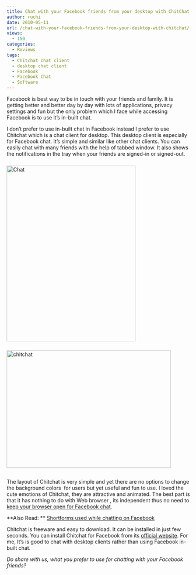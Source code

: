 ```yaml
---
title: Chat with your Facebook friends from your desktop with ChitChat
author: ruchi
date: 2010-05-11
url: /chat-with-your-facebook-friends-from-your-desktop-with-chitchat/
views:
  - 150
categories:
  - Reviews
tags:
  - Chitchat chat client
  - desktop chat client
  - Facebook
  - Facebook Chat
  - Software
---
```

Facebook is best way to be in touch with your friends and family. It is getting better and better day by day with lots of applications, privacy settings and fun but the only problem which I face while accessing Facebook is to use it’s in-built chat.

I don’t prefer to use in-built chat in Facebook instead I prefer to use Chitchat which is a chat client for desktop. This desktop client is especially for Facebook chat. It’s simple and similar like other chat clients. You can easily chat with many friends with the help of tabbed window. It also shows the notifications in the tray when your friends are signed-in or signed-out.

<img class="wp-image-51042" style="float: none;margin: 10px auto;border: 0px" src="http://cdn.devilsworkshop.org/files/2010/05/Chat.jpg" border="0" alt="Chat" width="353" height="480" />

<img style="float: none;margin: 15px auto;border: 0px" src="http://cdn.devilsworkshop.org/files/2010/05/chitchat.jpg" border="0" alt="chitchat" width="450" height="321" />

The layout of Chitchat is very simple and yet there are no options to change the background colors  for users but yet useful and fun to use. I loved the cute emotions of Chitchat, they are attractive and animated. The best part is that it has nothing to do with Web browser , its independent thus no need to <a href="http://fbknol.com/2009/11/18/chat-on-facebook-without-logging-into-facebook-from-your-browser/" onclick="_gaq.push(['_trackEvent', 'outbound-article', 'http://fbknol.com/2009/11/18/chat-on-facebook-without-logging-into-facebook-from-your-browser/', 'keep your browser open for Facebook chat']);" title="keep your browser open for Facebook chat">keep your browser open for Facebook chat</a>.

**Also Read: ** <a href="http://fbknol.com/2009/11/30/44-most-commonly-used-shotrformsabbreviations-while-chatting-on-facebook/" onclick="_gaq.push(['_trackEvent', 'outbound-article', 'http://fbknol.com/2009/11/30/44-most-commonly-used-shotrformsabbreviations-while-chatting-on-facebook/', 'Shortforms used while chatting on Facebook']);" title="Shortforms used while chatting on Facebook">Shortforms used while chatting on Facebook</a>

Chitchat is freeware and easy to download. It can be installed in just few seconds. You can install Chitchat for Facebook from its <a href="http://www.chitchat.org.uk/english/home/" onclick="_gaq.push(['_trackEvent', 'outbound-article', 'http://www.chitchat.org.uk/english/home/', 'official website']);" >official website</a>. For me, It’s is good to chat with desktop clients rather than using Facebook in-built chat.

*Do share with us, what you prefer to use for chatting with your Facebook friends?*

